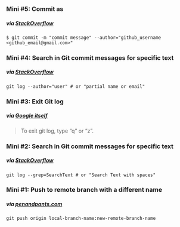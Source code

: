 ### Mini #5: Commit as
##### via [StackOverflow](https://stackoverflow.com/a/3696994)
```
$ git commit -m "commit message" --author="github_username <github_email@gmail.com>"
```
### Mini #4: Search in Git commit messages for specific text
##### via [StackOverflow](https://stackoverflow.com/a/4260025)
```
git log --author="user" # or "partial name or email"
```
### Mini #3: Exit Git log
##### via [Google itself](https://www.google.com/search?q=exit+git+log)
> To exit git log, type “q” or “z”.

### Mini #2: Search in Git commit messages for specific text
##### via [StackOverflow](https://stackoverflow.com/a/3826800)
```
git log --grep=SearchText # or "Search Text with spaces"
```

### Mini #1: Push to remote branch with a different name
##### via [penandpants.com](https://penandpants.com/2013/02/07/git-pushing-to-a-remote-branch-with-a-different-name/)
```
git push origin local-branch-name:new-remote-branch-name
```
